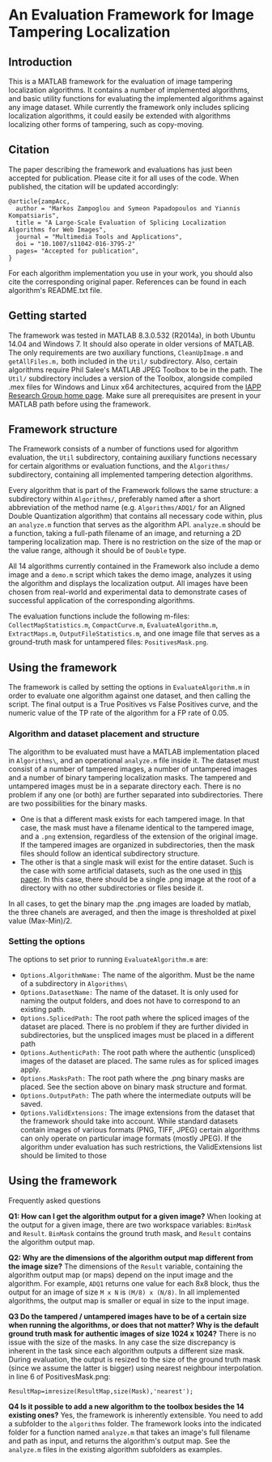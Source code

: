 # An Evaluation Framework for Image Tampering Localization 

## Introduction

This is a MATLAB framework for the evaluation of image tampering localization algorithms. It contains a number of implemented algorithms, and basic utility functions for evaluating the implemented algorithms against any image dataset. While currently the framework only includes splicing localization algorithms, it could easily be extended with algorithms localizing other forms of tampering, such as copy-moving.

## Citation

The paper describing the framework and evaluations has just been accepted for publication. Please cite it for all uses of the code.  When published, the citation will be updated accordingly:

    @article{zampAcc,
      author = "Markos Zampoglou and Symeon Papadopoulos and Yiannis Kompatsiaris",
      title = "A Large-Scale Evaluation of Splicing Localization Algorithms for Web Images",
      journal = "Multimedia Tools and Applications",
      doi = "10.1007/s11042-016-3795-2"
      pages= "Accepted for publication",
    }

For each algorithm implementation you use in your work, you should also cite the corresponding original paper. References can be found in each algorithm's README.txt file.

## Getting started

The framework was tested in MATLAB 8.3.0.532 (R2014a), in both Ubuntu 14.04 and Windows 7. It should also operate in older versions of MATLAB. The only requirements are two auxiliary functions, `CleanUpImage.m` and `getAllFiles.m,` both included in the `Util/` subdirectory. Also, certain algorithms require Phil Salee's MATLAB JPEG Toolbox to be in the path. The `Util/` subdirectory includes a version of the Toolbox, alongside compiled .mex files for Windows and Linux x64 architectures, acquired from the [IAPP Research Group home page][]. Make sure all prerequisites are present in your MATLAB path before using the framework.

## Framework structure

The Framework consists of a number of functions used for algorithm evaluation, the `Util` subdirectory, containing auxiliary functions necessary for certain algorithms or evaluation functions, and the `Algorithms/` subdirectory, containing all implemented tampering detection algorithms.

Every algorithm that is part of the Framework follows the same structure: a subdirectory within `Algorithms/`, preferably named after a short abbreviation of the method name (e.g. `Algorithms/ADQ1/` for an Aligned Double Quantization algorithm) that contains all necessary code within, plus an `analyze.m` function that serves as the algorithm API. `analyze.m` should be a function, taking a full-path filename of an image, and returning a 2D tampering localization map. There is no restriction on the size of the map or the value range, although it should be of `Double` type. 

All 14 algorithms currently contained in the Framework also include a demo image and a `demo.m` script which takes the demo image, analyzes it using the algorithm and displays the localization output. All images have been chosen from real-world and experimental data to demonstrate cases of successful application of the corresponding algorithms.

The evaluation functions include the following m-files: `CollectMapStatistics.m`, `CompactCurve.m`, `EvaluateAlgorithm.m`, `ExtractMaps.m`, `OutputFileStatistics.m`, and one image file that serves as a ground-truth mask for untampered files: `PositivesMask.png`.

## Using the framework

The framework is called by setting the options in `EvaluateAlgorithm.m` in order to evaluate one algorithm against one dataset, and then calling the script. The final output is a True Positives vs False Positives curve, and the numeric value of the TP rate of the algorithm for a FP rate of 0.05.

### Algorithm and dataset placement and structure

The algorithm to be evaluated must have a MATLAB implementation placed in `Algorithms\`, and an operational `analyze.m` file inside it. The dataset must consist of a number of tampered images, a number of untampered images and a number of binary tampering localization masks. The tampered and untampered images must be in a separate directory each. There is no problem if any one (or both) are further separated into subdirectories. There are two possibilities for the binary masks. 

  * One is that a different mask exists for each tampered image. In that case, the mask must have a filename identical to the tampered image, and a `.png` extension, regardless of the extension of the original image. If the tampered images are organized in subdirectories, then the mask files should follow an identical subdirectory structure. 
  * The other is that a single mask will exist for the entire dataset. Such is the case with some artificial datasets, such as the one used in [this paper]. In this case, there should be a single .png image at the root of a directory with no other subdirectories or files beside it.

In all cases, to get the binary map the .png images are loaded by matlab, the three chanels are averaged, and then the image is thresholded at pixel value (Max-Min)/2.

### Setting the options

The options to set prior to running `EvaluateAlgorithm.m` are:

* `Options.AlgorithmName:` The name of the algorithm. Must be the name of a subdirectory in `Algorithms\`
* `Options.DatasetName:` The name of the dataset. It is only used for naming the output folders, and does not have to correspond to an existing path.
* `Options.SplicedPath:` The root path where the spliced images of the dataset are placed. There is no problem if they are further divided in subdirectories, but the unspliced images must be placed in a different path
* `Options.AuthenticPath:` The root path where the authentic (unspliced) images of the dataset are placed. The same rules as for spliced images apply.
* `Options.MasksPath:` The root path where the .png binary masks are placed. See the section above on binary mask structure and format.
* `Options.OutputPath:` The path where the intermediate outputs will be saved.
* `Options.ValidExtensions:` The image extensions from the dataset that the framework should take into account. While standard datasets contain images of various formats (PNG, TIFF, JPEG) certain algorithms can only operate on particular image formats (mostly JPEG). If the algorithm under evaluation has such restrictions, the ValidExtensions list should be limited to those


## Using the framework

Frequently asked questions

**Q1: How can I get the algorithm output for a given image?**
When looking at the output for a given image, there are two workspace variables: `BinMask` and `Result`. `BinMask` contains the ground truth mask, and `Result` contains the algorithm output map.

**Q2: Why are the dimensions of the algorithm output map different from the image size?**
The dimensions of the `Result` variable, containing the algorithm output map (or maps) depend on the input image and the algorithm. For example, `ADQ1` returns one value for each 8x8 block, thus the output for an image of size `M x N` is `(M/8) x (N/8)`. In all implemented algorithms, the output map is smaller or equal in size to the input image.

**Q3 Do the tampered / untampered images have to be of a certain size when running the algorithms, or does that not matter? Why is the default ground truth mask for authentic images of size 1024 x 1024?**
There is no issue with the size of the masks. In any case the size discrepancy is inherent in the task since each algorithm outputs a different size mask. During evaluation, the output is resized to the size of the ground truth mask (since we assume the latter is bigger) using nearest neighbour interpolation.
in line 6 of PositivesMask.png:

    ResultMap=imresize(ResultMap,size(Mask),'nearest');

**Q4 Is it possible to add a new algorithm to the toolbox besides the 14 existing ones?**
Yes, the framework is inherently extensible. You need to add a subfolder to the `algorithms` folder. The framework looks into the indicated folder for a function named `analyze.m` that takes an image's full filename and path as input, and returns the algorithm's output map. See the `analyze.m` files in the existing algorithm subfolders as examples. 



  [IAPP Research Group home page]:http://lesc.det.unifi.it/en/node/187
  [this paper]:http://ieeexplore.ieee.org/xpl/login.jsp?tp=&arnumber=6470675&url=http%3A%2F%2Fieeexplore.ieee.org%2Fxpls%2Fabs_all.jsp%3Farnumber%3D6470675
